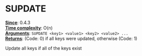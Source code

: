 # SUPDATE
<ins>**Since**</ins>: 0.4.3  
<ins>**Time complexity**</ins>: O(n)  
<ins>**Arguments**</ins>: `SUPDATE <key1> <value1> <key2> <value2> ...`  
<ins>**Returns**</ins>: (Code: 0) if all keys were updated, otherwise (Code: 1)  

Update all keys if all of the keys exist
